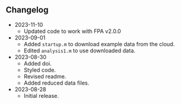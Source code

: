 ## Changelog
* 2023-11-10
	- Updated code to work with FPA v2.0.0
* 2023-09-01
	- Added `startup.m` to download example data from the cloud.
	- Edited `analysis1.m` to use downloaded data.
* 2023-08-30
	- Added doi.
	- Styled code.
	- Revised readme.
	- Added reduced data files.
* 2023-08-28
	- Initial release.